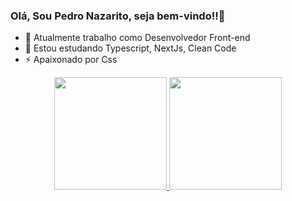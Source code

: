 ### Olá, Sou Pedro Nazarito, seja bem-vindo!!👋

- 🔭 Atualmente trabalho como Desenvolvedor Front-end
- 🌱 Estou estudando Typescript, NextJs, Clean Code
- ⚡ Apaixonado por Css

<div align="center">
  <a href="https://github.com/pedronazarito98">
  <img height="180em" src="https://github-readme-stats.vercel.app/api?username=pedronazarito98&show_icons=true&theme=dracula&include_all_commits=true&count_private=true"/>
  <img height="180em" src="https://github-readme-stats.vercel.app/api/top-langs/?username=pedronazarito98&layout=compact&langs_count=7&theme=dracula"/>
</div>
<!--     ![Snake animation](https://github.com/pedronazarito98/pedronazarito98/blob/output/github-contribution-grid-snake.svg) -->
<!-- - ![#f03c15](https://via.placeholder.com/15/f03c15/000000?text=+) ``
- ![#c5f015](https://via.placeholder.com/15/c5f015/000000?text=+) `#c5f015`
- ![#1589F0](https://via.placeholder.com/15/1589F0/000000?text=+) `#1589F0`
 -->
